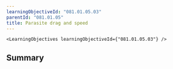 ```yaml
---
learningObjectiveId: "081.01.05.03"
parentId: "081.01.05"
title: Parasite drag and speed
---
```


```tsx eval
<LearningObjectives learningObjectiveId={"081.01.05.03"} />
```

## Summary
